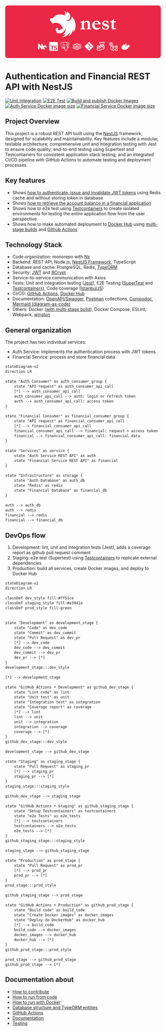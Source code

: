 ![POC NestJS](docs/markdown/images/poc-nestjs-bar//export/poc-nestjs-bar.png)

# Authentication and Financial REST API with NestJS

[![Unit Integration](https://github.com/shimisnow/poc-nestjs/actions/workflows/lint-test.yml/badge.svg)](https://github.com/shimisnow/poc-nestjs/actions/workflows/lint-test.yml)
[![E2E Test](https://github.com/shimisnow/poc-nestjs/actions/workflows/e2e-test.yml/badge.svg)](https://github.com/shimisnow/poc-nestjs/actions/workflows/e2e-test.yml)
[![Build and publish Docker Images](https://github.com/shimisnow/poc-nestjs/actions/workflows/deploy.yml/badge.svg)](https://github.com/shimisnow/poc-nestjs/actions/workflows/deploy.yml)
[![Auth Service Docker image size](https://img.shields.io/docker/image-size/shimisnow/pocnestjs-auth-service/latest?logo=docker&label=Auth%20Service)](https://hub.docker.com/r/shimisnow/pocnestjs-auth-service)
[![Financial Service Docker image size](https://img.shields.io/docker/image-size/shimisnow/pocnestjs-financial-service/latest?logo=docker&label=Financial%20Service)](https://hub.docker.com/r/shimisnow/pocnestjs-financial-service)

## Project Overview

This project is a robust REST API built using the [NestJS](https://docs.nestjs.com/) framework, designed for scalability and maintainability. Key features include a modular, testable architecture; comprehensive unit and integration testing with Jest to ensure code quality; end-to-end testing using Supertest and Testcontainers for consistent application stack testing; and an integrated CI/CD pipeline with GitHub Actions to automate testing and deployment processes.

## Key features

- Shows [how to authenticate, issue and invalidate JWT tokens](docs/markdown//resolved-problems/authentication-flow.md) using Redis cache and without storing token in database
- Shows [how to retrieve the account balance in a financial application](docs/markdown/resolved-problems/account-balance.md)
- Shows how to e2e test using [Testcontainers](https://testcontainers.com/) to create isolated environments for testing the entire application flow from the user perspective
- Shows how to make automated deployment to [Docker Hub](https://hub.docker.com/) using [multi-stage builds](https://docs.docker.com/build/building/multi-stage/) and [Github Actions](https://github.com/features/actions)

## Technology Stack

- Code organization: monorepo with [Nx](https://nx.dev/)
- Backend: REST API, Node.js, [NestJS Framework](https://docs.nestjs.com/), TypeScript
- Database and cache: PostgreSQL, Redis, [TypeORM](https://typeorm.io/)
- Security: [JWT](https://jwt.io/) and [BCrypt](https://www.npmjs.com/package/bcrypt)
- Service-to-service communication with Axios
- Tests: Unit and integration testing ([Jest](https://jestjs.io/)), E2E Testing ([SuperTest](https://github.com/ladjs/supertest) and [Testcontainers](https://testcontainers.com/)), Code coverage ([IstanbulJS](https://istanbul.js.org/))
- CI/CD: [GitHub Actions](https://github.com/features/actions), [Docker Hub](https://hub.docker.com/u/shimisnow)
- Documentation: [OpenAPI/Swagger](https://www.openapis.org/), [Postman](https://www.postman.com/) collections, [Compodoc](https://compodoc.app/), [Mermaid (diagram-as-code)](https://mermaid.js.org/)
- Others: Docker ([with multi-stage build](https://docs.docker.com/build/building/multi-stage/)), Docker Compose, ESLint, Webpack, [winston](https://github.com/winstonjs/winston)

## General organization

The project has two individual services:

- Auth Service: implements the authentication process with JWT tokens
- Financial Service: process and store financial data

```mermaid
stateDiagram-v2
direction LR

state "Auth Consumer" as auth_consumer_group {
    state "API request" as auth_consumer_api_call
    [*] --> auth_consumer_api_call
    auth_consumer_api_call --> auth: login or refresh token
    auth --> auth_consumer_api_call: access token
}

state "Financial Consumer" as financial_consumer_group {
    state "API request" as financial_consumer_api_call
    [*] --> financial_consumer_api_call
    financial_consumer_api_call --> financial: request + access token
    financial --> financial_consumer_api_call: financial data
}

state "Services" as service {
    state "Auth Service REST API" as auth
    state "Financial Service REST API" as financial
}

state "Infrastructure" as storage {
    state "Auth Database" as auth_db
    state "Redis" as redis
    state "Financial Database" as financial_db
}

auth --> auth_db
auth --> redis
financial --> redis
financial --> financial_db
```

## DevOps flow

1. Development: lint, unit and integration tests (Jest), adds a coverage report as github pull request comment
2. Staging: e2e test (Supertest) using [Testcontainers](https://testcontainers.com/) to replicate external dependencies
3. Production: build all services, create Docker images, and deploy to Docker Hub

```mermaid
stateDiagram-v2
direction LR

classDef dev_style fill:#7f51ce
classDef staging_style fill:#e3942a
classDef prod_style fill:green


state "Development" as development_stage {
    state "Code" as dev_code
    state "Commit" as dev_commit
    state "Pull Request" as dev_pr
    [*] --> dev_code
    dev_code --> dev_commit
    dev_commit --> dev_pr
    dev_pr --> [*]
}
development_stage:::dev_style

[*] --> development_stage

state "GitHub Actions • Development" as github_dev_stage {
    state "Lint code" as lint
    state "Unit test" as unit
    state "Integration test" as integration
    state "Coverage report" as coverage
    [*] --> lint
    lint --> unit
    unit --> integration
    integration --> coverage
    coverage --> [*]
}
github_dev_stage:::dev_style

development_stage --> github_dev_stage

state "Staging" as staging_stage {
    state "Pull Request" as staging_pr
    [*] --> staging_pr
    staging_pr --> [*]
}
staging_stage:::staging_style

github_dev_stage --> staging_stage

state "GitHub Actions • Staging" as github_staging_stage {
    state "Setup Testcontainers" as testcontainers
    state "e2e Tests" as e2e_tests
    [*] --> testcontainers
    testcontainers --> e2e_tests
    e2e_tests --> [*]
}
github_staging_stage:::staging_style

staging_stage --> github_staging_stage

state "Production" as prod_stage {
    state "Pull Request" as prod_pr
    [*] --> prod_pr
    prod_pr --> [*]
}
prod_stage:::prod_style

github_staging_stage --> prod_stage

state "GitHub Actions • Production" as github_prod_stage {
    state "Build code" as build_code
	state "Create Docker images" as docker_images
	state "Deploy do DockerHub" as docker_hub
	[*] --> build_code
	build_code --> docker_images
	docker_images --> docker_hub
	docker_hub --> [*]
}
github_prod_stage:::prod_style

prod_stage --> github_prod_stage
github_prod_stage --> [*]
```

## Documentation about

- [How to contribute](./CONTRIBUTING.md)
- [How to run from code](docs/markdown/how-to-run.md)
- [How to run with Docker](docs/markdown/how-to-deploy.md)
- [Database structure and TypeORM entities](docs/markdown/database-structure.md)
- [GitHub Actions](docs/markdown/github-actions.md)
- [Documentation](docs/markdown/documentation.md)
- [Testing](docs/markdown/testing.md)
